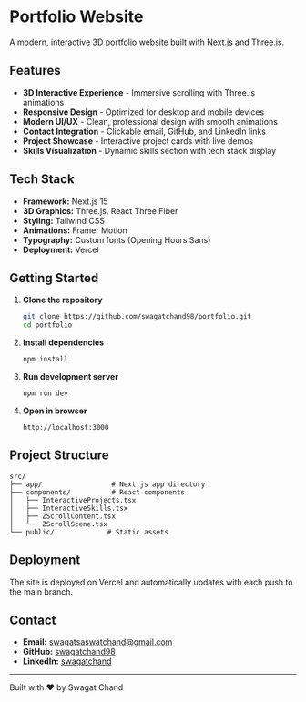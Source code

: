 # Portfolio Website

A modern, interactive 3D portfolio website built with Next.js and Three.js.

## Features

- **3D Interactive Experience** - Immersive scrolling with Three.js animations
- **Responsive Design** - Optimized for desktop and mobile devices
- **Modern UI/UX** - Clean, professional design with smooth animations
- **Contact Integration** - Clickable email, GitHub, and LinkedIn links
- **Project Showcase** - Interactive project cards with live demos
- **Skills Visualization** - Dynamic skills section with tech stack display

## Tech Stack

- **Framework:** Next.js 15
- **3D Graphics:** Three.js, React Three Fiber
- **Styling:** Tailwind CSS
- **Animations:** Framer Motion
- **Typography:** Custom fonts (Opening Hours Sans)
- **Deployment:** Vercel

## Getting Started

1. **Clone the repository**
   ```bash
   git clone https://github.com/swagatchand98/portfolio.git
   cd portfolio
   ```

2. **Install dependencies**
   ```bash
   npm install
   ```

3. **Run development server**
   ```bash
   npm run dev
   ```

4. **Open in browser**
   ```
   http://localhost:3000
   ```

## Project Structure

```
src/
├── app/                 # Next.js app directory
├── components/          # React components
│   ├── InteractiveProjects.tsx
│   ├── InteractiveSkills.tsx
│   ├── ZScrollContent.tsx
│   └── ZScrollScene.tsx
└── public/             # Static assets
```

## Deployment

The site is deployed on Vercel and automatically updates with each push to the main branch.

## Contact

- **Email:** swagatsaswatchand@gmail.com
- **GitHub:** [swagatchand98](https://github.com/swagatchand98)
- **LinkedIn:** [swagatchand](https://linkedin.com/in/swagatchand)

---

Built with ❤️ by Swagat Chand

